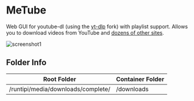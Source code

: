 # MeTube

Web GUI for youtube-dl (using the [yt-dlp](https://github.com/yt-dlp/yt-dlp) fork) with playlist support. Allows you to download videos from YouTube and [dozens of other sites](https://github.com/yt-dlp/yt-dlp/blob/master/supportedsites.md).

![screenshot1](https://raw.githubusercontent.com/alexta69/metube/master/screenshot.gif)

## Folder Info

| Root Folder                        | Container Folder |
| ---------------------------------- | ---------------- |
| /runtipi/media/downloads/complete/ | /downloads       |
